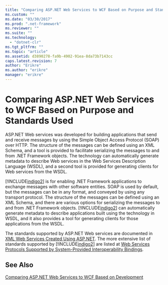 ```yaml
---
title: "Comparing ASP.NET Web Services to WCF Based on Purpose and Standards Used"
ms.custom: ""
ms.date: "03/30/2017"
ms.prod: ".net-framework"
ms.reviewer: ""
ms.suite: ""
ms.technology: 
  - "dotnet-clr"
ms.tgt_pltfrm: ""
ms.topic: "article"
ms.assetid: d3890278-fa9b-4902-91ea-8da73b7143cc
caps.latest.revision: 7
author: "Erikre"
ms.author: "erikre"
manager: "erikre"
---
```

# Comparing ASP.NET Web Services to WCF Based on Purpose and Standards Used
ASP.NET Web services was developed for building applications that send and receive messages by using the Simple Object Access Protocol (SOAP) over HTTP. The structure of the messages can be defined using an XML Schema, and a tool is provided to facilitate serializing the messages to and from .NET Framework objects. The technology can automatically generate metadata to describe Web services in the Web Services Description Language (WSDL), and a second tool is provided for generating clients for Web services from the WSDL.  
  
 [!INCLUDE[indigo2](../../../../includes/indigo2-md.md)] is for enabling .NET Framework applications to exchange messages with other software entities. SOAP is used by default, but the messages can be in any format, and conveyed by using any transport protocol. The structure of the messages can be defined using an XML Schema, and there are various options for serializing the messages to and from .NET Framework objects. [!INCLUDE[indigo2](../../../../includes/indigo2-md.md)] can automatically generate metadata to describe applications built using the technology in WSDL, and it also provides a tool for generating clients for those applications from the WSDL.  
  
 The standards supported by ASP.NET Web services are documented in [XML Web Services Created Using ASP.NET](http://go.microsoft.com/fwlink/?LinkId=94872). The more extensive list of standards supported by [!INCLUDE[indigo2](../../../../includes/indigo2-md.md)] are listed at [Web Services Protocols Supported by System-Provided Interoperability Bindings](../../../../docs/framework/wcf/feature-details/web-services-protocols-supported-by-system-provided-interoperability-bindings.md).  
  
## See Also  
 [Comparing ASP.NET Web Services to WCF Based on Development](../../../../docs/framework/wcf/feature-details/comparing-aspnet-web-services-to-wcf-based-on-development.md)

